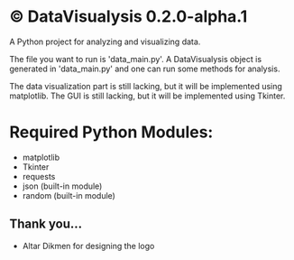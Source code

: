 # © DataVisualysis 0.2.0-alpha.1

A Python project for analyzing and visualizing data.

The file you want to run is 'data_main.py'. A DataVisualysis object is generated in 'data_main.py' and one can run some methods for analysis.

The data visualization part is still lacking, but it will be implemented using matplotlib.
The GUI is still lacking, but it will be implemented using Tkinter.

# Required Python Modules:
- matplotlib
- Tkinter
- requests
- json (built-in module)
- random (built-in module)

## Thank you...
- Altar Dikmen for designing the logo
